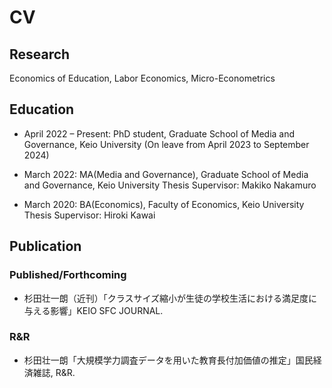 # CV

## Research

Economics of Education, Labor Economics, Micro-Econometrics

## Education

- April 2022 – Present: PhD student, Graduate School of Media and Governance, Keio University
(On leave from April 2023 to September 2024)

- March 2022: MA(Media and Governance), Graduate School of Media and Governance, Keio University
Thesis Supervisor: Makiko Nakamuro

- March 2020: BA(Economics), Faculty of Economics, Keio University
Thesis Supervisor: Hiroki Kawai

## Publication

### Published/Forthcoming

- 杉田壮一朗（近刊）「クラスサイズ縮小が生徒の学校生活における満足度に与える影響」KEIO SFC JOURNAL.

### R&R

- 杉田壮一朗「大規模学力調査データを用いた教育長付加価値の推定」国民経済雑誌, R&R.